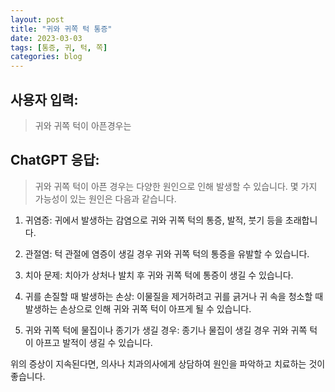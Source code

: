 ```yaml
---
layout: post
title: "귀와 귀쪽 턱 통증"
date: 2023-03-03
tags: [통증, 귀, 턱, 쪽]
categories: blog
---
```


## 사용자 입력:
> 귀와 귀쪽 턱이 아픈경우는


## ChatGPT 응답:
> 귀와 귀쪽 턱이 아픈 경우는 다양한 원인으로 인해 발생할 수 있습니다. 몇 가지 가능성이 있는 원인은 다음과 같습니다.

1. 귀염증: 귀에서 발생하는 감염으로 귀와 귀쪽 턱의 통증, 발적, 붓기 등을 초래합니다.

2. 관절염: 턱 관절에 염증이 생길 경우 귀와 귀쪽 턱의 통증을 유발할 수 있습니다.

3. 치아 문제: 치아가 상처나 발치 후 귀와 귀쪽 턱에 통증이 생길 수 있습니다.

4. 귀를 손질할 때 발생하는 손상: 이물질을 제거하려고 귀를 긁거나 귀 속을 청소할 때 발생하는 손상으로 인해 귀와 귀쪽 턱이 아프게 될 수 있습니다.

5. 귀와 귀쪽 턱에 물집이나 종기가 생길 경우: 종기나 물집이 생길 경우 귀와 귀쪽 턱이 아프고 발적이 생길 수 있습니다.

위의 증상이 지속된다면, 의사나 치과의사에게 상담하여 원인을 파악하고 치료하는 것이 좋습니다.


